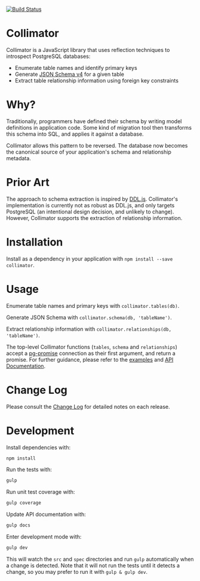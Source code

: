 [![Build Status](https://travis-ci.org/radify/collimator.svg)](https://travis-ci.org/radify/collimator)

# Collimator

Collimator is a JavaScript library that uses reflection techniques to introspect PostgreSQL databases:

- Enumerate table names and identify primary keys
- Generate [JSON Schema v4][jsonschema] for a given table
- Extract table relationship information using foreign key constraints

[jsonschema]: http://json-schema.org

# Why?

Traditionally, programmers have defined their schema by writing model definitions in application code. Some kind of migration tool then transforms this schema into SQL, and applies it against a database.

Collimator allows this pattern to be reversed. The database now becomes the canonical source of your application's schema and relationship metadata.

# Prior Art

The approach to schema extraction is inspired by [DDL.js][js-ddl]. Collimator's implementation is currently not as robust as DDL.js, and only targets PostgreSQL (an intentional design decision, and unlikely to change). However, Collimator supports the extraction of relationship information.

[js-ddl]: https://github.com/moll/js-ddl

# Installation

Install as a dependency in your application with `npm install --save collimator`.

# Usage

Enumerate table names and primary keys with `collimator.tables(db)`.

Generate JSON Schema with `collimator.schema(db, 'tableName')`.

Extract relationship information with `collimator.relationships(db, 'tableName')`.

The top-level Collimator functions (`tables`, `schema` and `relationships`) accept a [pg-promise][pg-promise] connection as their first argument, and return a promise. For further guidance, please refer to the [examples][examples] and [API Documentation][api-docs].

[pg-promise]: https://www.npmjs.com/package/pg-promise
[examples]: https://github.com/radify/collimator/tree/master/examples
[api-docs]: https://github.com/radify/collimator/blob/master/api.md

# Change Log

Please consult the [Change Log][changelog] for detailed notes on each release.

[changelog]: https://github.com/radify/collimator/blob/master/CHANGELOG.md

# Development

Install dependencies with:

```bash
npm install
```

Run the tests with:

```bash
gulp
```

Run unit test coverage with:

```bash
gulp coverage
```

Update API documentation with:

```bash
gulp docs
```

Enter development mode with:

```bash
gulp dev
```

This will watch the `src` and `spec` directories and run `gulp` automatically when a change is detected. Note that it will not run the tests until it detects a change, so you may prefer to run it with `gulp & gulp dev`.
